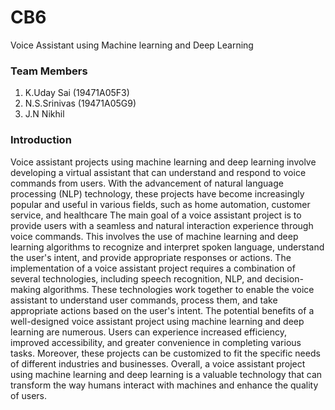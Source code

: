 # CB6
Voice Assistant using Machine learning and Deep Learning

### Team Members

1. K.Uday Sai (19471A05F3)
2. N.S.Srinivas (19471A05G9) 
3. J.N Nikhil

### Introduction

Voice assistant projects using machine learning and deep learning involve developing a virtual assistant that can understand and respond to voice commands from users. With the advancement of natural language processing (NLP) technology, these projects have become increasingly popular and useful in various fields, such as home automation, customer service, and healthcare
The main goal of a voice assistant project is to provide users with a seamless and natural interaction experience through voice commands. This involves the use of machine learning and deep learning algorithms to recognize and interpret spoken language, understand the user's intent, and provide appropriate responses or actions.
The implementation of a voice assistant project requires a combination of several technologies, including speech recognition, NLP, and decision-making algorithms. These technologies work together to enable the voice assistant to understand user commands, process them, and take appropriate actions based on the user's intent.
The potential benefits of a well-designed voice assistant project using machine learning and deep learning are numerous. Users can experience increased efficiency, improved accessibility, and greater convenience in completing various tasks. Moreover, these projects can be customized to fit the specific needs of different industries and businesses.
Overall, a voice assistant project using machine learning and deep learning is a valuable technology that can transform the way humans interact with machines and enhance the quality of users.

